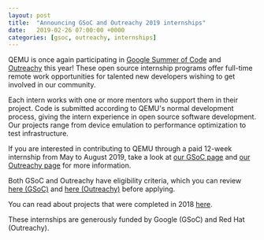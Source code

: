 ```yaml
---
layout: post
title:  "Announcing GSoC and Outreachy 2019 internships"
date:   2019-02-26 07:00:00 +0000
categories: [gsoc, outreachy, internships]
---
```

QEMU is once again participating in [Google Summer of
Code](https://summerofcode.withgoogle.com/) and
[Outreachy](https://www.outreachy.org/) this year!  These open source
internship programs offer full-time remote work opportunities for talented new
developers wishing to get involved in our community.

Each intern works with one or more mentors who support them in their project.
Code is submitted according to QEMU's normal development process, giving the
intern experience in open source software development.  Our projects range from
device emulation to performance optimization to test infrastructure.

If you are interested in contributing to QEMU through a paid 12-week internship
from May to August 2019, take a look at [our GSoC
page](https://wiki.qemu.org/Google_Summer_of_Code_2019) and [our Outreachy
page](https://wiki.qemu.org/Outreachy_2019_MayAugust) for more information.

Both GSoC and Outreachy have eligibility criteria, which you can review [here
(GSoC)](https://developers.google.com/open-source/gsoc/faq#what_are_the_eligibility_requirements_for_participation)
and [here (Outreachy)](https://www.outreachy.org/apply/eligibility/) before
applying.

You can read about projects that were completed in 2018
[here](https://www.qemu.org/2019/01/23/internships-wrapup/).

These internships are generously funded by Google (GSoC) and Red Hat
(Outreachy).
